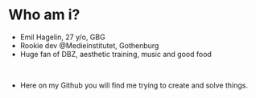 # Who am i?

- Emil Hagelin, 27 y/o, GBG
- Rookie dev @Medieinstitutet, Gothenburg
- Huge fan of DBZ, aesthetic training, music and good food

<br>

- Here on my Github you will find me trying to create and solve things.

<br>


